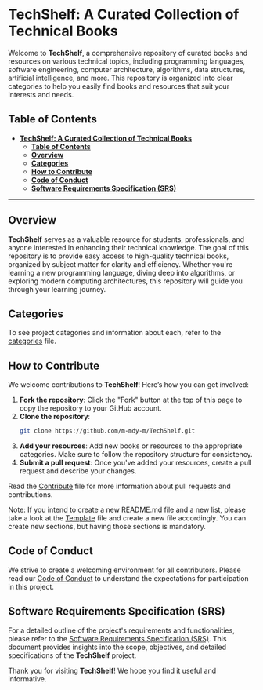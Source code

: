 # **TechShelf: A Curated Collection of Technical Books**

Welcome to **TechShelf**, a comprehensive repository of curated books and resources on various technical topics, including programming languages, software engineering, computer architecture, algorithms, data structures, artificial intelligence, and more. This repository is organized into clear categories to help you easily find books and resources that suit your interests and needs.

## **Table of Contents**

- [**TechShelf: A Curated Collection of Technical Books**](#techshelf-a-curated-collection-of-technical-books)
  - [**Table of Contents**](#table-of-contents)
  - [**Overview**](#overview)
  - [**Categories**](#categories)
  - [**How to Contribute**](#how-to-contribute)
  - [**Code of Conduct**](#code-of-conduct)
  - [**Software Requirements Specification (SRS)**](#software-requirements-specification-srs)

---

## **Overview**

**TechShelf** serves as a valuable resource for students, professionals, and anyone interested in enhancing their technical knowledge. The goal of this repository is to provide easy access to high-quality technical books, organized by subject matter for clarity and efficiency. Whether you're learning a new programming language, diving deep into algorithms, or exploring modern computing architectures, this repository will guide you through your learning journey.

## **Categories**

To see project categories and information about each, refer to the [categories](./Categories.md) file.

## **How to Contribute**

We welcome contributions to **TechShelf**! Here’s how you can get involved:

1. **Fork the repository**: Click the "Fork" button at the top of this page to copy the repository to your GitHub account.
2. **Clone the repository**:
   ```bash
   git clone https://github.com/m-mdy-m/TechShelf.git
   ```
3. **Add your resources**: Add new books or resources to the appropriate categories. Make sure to follow the repository structure for consistency.
4. **Submit a pull request**: Once you've added your resources, create a pull request and describe your changes.

Read the [Contribute](./docs/CONTRIBUTING.md) file for more information about pull requests and contributions.

Note: If you intend to create a new README.md file and a new list, please take a look at the [Template](./Tempalte.md) file and create a new file accordingly.
You can create new sections, but having those sections is mandatory.

## **Code of Conduct**

We strive to create a welcoming environment for all contributors. Please read our [Code of Conduct](CODE_OF_CONDUCT.md) to understand the expectations for participation in this project.

## **Software Requirements Specification (SRS)**

For a detailed outline of the project's requirements and functionalities, please refer to the [Software Requirements Specification (SRS)](SRS.md). This document provides insights into the scope, objectives, and detailed specifications of the **TechShelf** project.

Thank you for visiting **TechShelf**! We hope you find it useful and informative.
